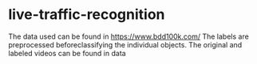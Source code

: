 # live-traffic-recognition
The data used can be found in https://www.bdd100k.com/
The labels are preprocessed beforeclassifying the individual objects.
The original and labeled videos can be found in data
